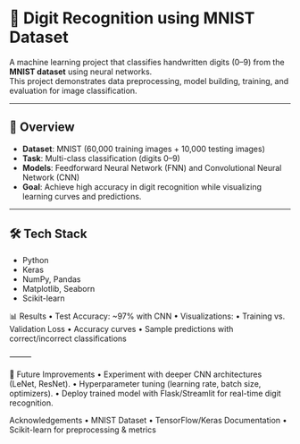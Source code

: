# 🔢 Digit Recognition using MNIST Dataset

A machine learning project that classifies handwritten digits (0–9) from the **MNIST dataset** using neural networks.  
This project demonstrates data preprocessing, model building, training, and evaluation for image classification.  

---

## 📌 Overview
- **Dataset**: MNIST (60,000 training images + 10,000 testing images)  
- **Task**: Multi-class classification (digits 0–9)  
- **Models**: Feedforward Neural Network (FNN) and Convolutional Neural Network (CNN)  
- **Goal**: Achieve high accuracy in digit recognition while visualizing learning curves and predictions.  

---

## 🛠️ Tech Stack
- Python  
-  Keras
- NumPy, Pandas  
- Matplotlib, Seaborn  
- Scikit-learn  

📊 Results
	•	Test Accuracy: ~97% with CNN
	•	Visualizations:
	•	Training vs. Validation Loss
	•	Accuracy curves
	•	Sample predictions with correct/incorrect classifications

⸻

📌 Future Improvements
	•	Experiment with deeper CNN architectures (LeNet, ResNet).
	•	Hyperparameter tuning (learning rate, batch size, optimizers).
	•	Deploy trained model with Flask/Streamlit for real-time digit recognition.
 
 Acknowledgements
	•	MNIST Dataset
	•	TensorFlow/Keras Documentation
	•	Scikit-learn for preprocessing & metrics

